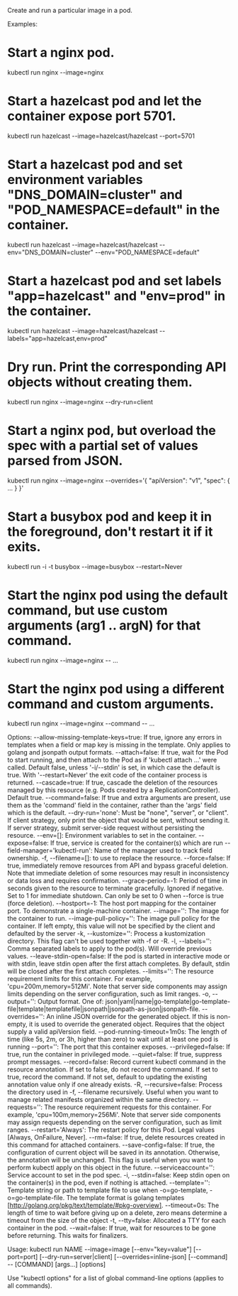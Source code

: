 Create and run a particular image in a pod.

Examples:
  # Start a nginx pod.
  kubectl run nginx --image=nginx
  
  # Start a hazelcast pod and let the container expose port 5701.
  kubectl run hazelcast --image=hazelcast/hazelcast --port=5701
  
  # Start a hazelcast pod and set environment variables "DNS_DOMAIN=cluster" and "POD_NAMESPACE=default" in the container.
  kubectl run hazelcast --image=hazelcast/hazelcast --env="DNS_DOMAIN=cluster" --env="POD_NAMESPACE=default"
  
  # Start a hazelcast pod and set labels "app=hazelcast" and "env=prod" in the container.
  kubectl run hazelcast --image=hazelcast/hazelcast --labels="app=hazelcast,env=prod"
  
  # Dry run. Print the corresponding API objects without creating them.
  kubectl run nginx --image=nginx --dry-run=client
  
  # Start a nginx pod, but overload the spec with a partial set of values parsed from JSON.
  kubectl run nginx --image=nginx --overrides='{ "apiVersion": "v1", "spec": { ... } }'
  
  # Start a busybox pod and keep it in the foreground, don't restart it if it exits.
  kubectl run -i -t busybox --image=busybox --restart=Never
  
  # Start the nginx pod using the default command, but use custom arguments (arg1 .. argN) for that command.
  kubectl run nginx --image=nginx -- <arg1> <arg2> ... <argN>
  
  # Start the nginx pod using a different command and custom arguments.
  kubectl run nginx --image=nginx --command -- <cmd> <arg1> ... <argN>

Options:
      --allow-missing-template-keys=true: If true, ignore any errors in templates when a field or map key is missing in the template. Only applies to golang and jsonpath output formats.
      --attach=false: If true, wait for the Pod to start running, and then attach to the Pod as if 'kubectl attach ...' were called.  Default false, unless '-i/--stdin' is set, in which case the default is true. With '--restart=Never' the exit code of the container process is returned.
      --cascade=true: If true, cascade the deletion of the resources managed by this resource (e.g. Pods created by a ReplicationController).  Default true.
      --command=false: If true and extra arguments are present, use them as the 'command' field in the container, rather than the 'args' field which is the default.
      --dry-run='none': Must be "none", "server", or "client". If client strategy, only print the object that would be sent, without sending it. If server strategy, submit server-side request without persisting the resource.
      --env=[]: Environment variables to set in the container.
      --expose=false: If true, service is created for the container(s) which are run
      --field-manager='kubectl-run': Name of the manager used to track field ownership.
  -f, --filename=[]: to use to replace the resource.
      --force=false: If true, immediately remove resources from API and bypass graceful deletion. Note that immediate deletion of some resources may result in inconsistency or data loss and requires confirmation.
      --grace-period=-1: Period of time in seconds given to the resource to terminate gracefully. Ignored if negative. Set to 1 for immediate shutdown. Can only be set to 0 when --force is true (force deletion).
      --hostport=-1: The host port mapping for the container port. To demonstrate a single-machine container.
      --image='': The image for the container to run.
      --image-pull-policy='': The image pull policy for the container. If left empty, this value will not be specified by the client and defaulted by the server
  -k, --kustomize='': Process a kustomization directory. This flag can't be used together with -f or -R.
  -l, --labels='': Comma separated labels to apply to the pod(s). Will override previous values.
      --leave-stdin-open=false: If the pod is started in interactive mode or with stdin, leave stdin open after the first attach completes. By default, stdin will be closed after the first attach completes.
      --limits='': The resource requirement limits for this container.  For example, 'cpu=200m,memory=512Mi'.  Note that server side components may assign limits depending on the server configuration, such as limit ranges.
  -o, --output='': Output format. One of: json|yaml|name|go-template|go-template-file|template|templatefile|jsonpath|jsonpath-as-json|jsonpath-file.
      --overrides='': An inline JSON override for the generated object. If this is non-empty, it is used to override the generated object. Requires that the object supply a valid apiVersion field.
      --pod-running-timeout=1m0s: The length of time (like 5s, 2m, or 3h, higher than zero) to wait until at least one pod is running
      --port='': The port that this container exposes.
      --privileged=false: If true, run the container in privileged mode.
      --quiet=false: If true, suppress prompt messages.
      --record=false: Record current kubectl command in the resource annotation. If set to false, do not record the command. If set to true, record the command. If not set, default to updating the existing annotation value only if one already exists.
  -R, --recursive=false: Process the directory used in -f, --filename recursively. Useful when you want to manage related manifests organized within the same directory.
      --requests='': The resource requirement requests for this container.  For example, 'cpu=100m,memory=256Mi'.  Note that server side components may assign requests depending on the server configuration, such as limit ranges.
      --restart='Always': The restart policy for this Pod.  Legal values [Always, OnFailure, Never].
      --rm=false: If true, delete resources created in this command for attached containers.
      --save-config=false: If true, the configuration of current object will be saved in its annotation. Otherwise, the annotation will be unchanged. This flag is useful when you want to perform kubectl apply on this object in the future.
      --serviceaccount='': Service account to set in the pod spec.
  -i, --stdin=false: Keep stdin open on the container(s) in the pod, even if nothing is attached.
      --template='': Template string or path to template file to use when -o=go-template, -o=go-template-file. The template format is golang templates [http://golang.org/pkg/text/template/#pkg-overview].
      --timeout=0s: The length of time to wait before giving up on a delete, zero means determine a timeout from the size of the object
  -t, --tty=false: Allocated a TTY for each container in the pod.
      --wait=false: If true, wait for resources to be gone before returning. This waits for finalizers.

Usage:
  kubectl run NAME --image=image [--env="key=value"] [--port=port] [--dry-run=server|client] [--overrides=inline-json] [--command] -- [COMMAND] [args...] [options]

Use "kubectl options" for a list of global command-line options (applies to all commands).
